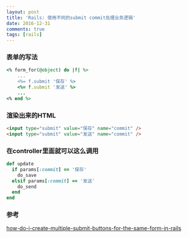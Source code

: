 ```yaml
---
layout: post
title: 'Rails: 使用不同的submit commit处理业务逻辑'
date: 2016-12-31
comments: true
tags: [rails]
---
```


### 表单的写法

```ruby
<% form_for(@object) do |f| %>
    ...
    <%= f.submit '保存' %>
    <%= f.submit '发送' %>
    ...
<% end %>
```

### 渲染出来的HTML

```html
<input type="submit" value="保存" name="commit" />
<input type="submit" value="发送" name="commit" />
```

### 在controller里面就可以这么调用

```ruby
def update
  if params[:commit] == '保存'
    do_save
  elsif params[:commit] == '发送'
    do_send
  end
end
```

### 参考

[how-do-i-create-multiple-submit-buttons-for-the-same-form-in-rails](http://stackoverflow.com/questions/3027149/how-do-i-create-multiple-submit-buttons-for-the-same-form-in-rails)
